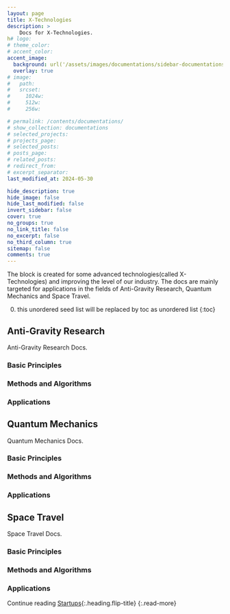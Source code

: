 ```yaml
---
layout: page
title: X-Technologies
description: >
    Docs for X-Technologies.
h# logo:
# theme_color:
# accent_color:
accent_image:
  background: url('/assets/images/documentations/sidebar-documentations.jpg') center/cover
  overlay: true
# image:
#   path:
#   srcset:
#     1024w:
#     512w:
#     256w:

# permalink: /contents/documentations/
# show_collection: documentations
# selected_projects:
# projects_page:
# selected_posts:
# posts_page:
# related_posts:
# redirect_from:
# excerpt_separator:
last_modified_at: 2024-05-30

hide_description: true
hide_image: false
hide_last_modified: false
invert_sidebar: false
cover: true
no_groups: true
no_link_title: false
no_excerpt: false
no_third_column: true
sitemap: false
comments: true
---
```


The block is created for some advanced technologies(called X-Technologies) and improving the level of our industry. The docs are mainly targeted for applications in the fields of Anti-Gravity Research, Quantum Mechanics and Space Travel.

0. this unordered seed list will be replaced by toc as unordered list
{:toc}

## Anti-Gravity Research
Anti-Gravity Research Docs.

### Basic Principles
### Methods and Algorithms
### Applications

## Quantum Mechanics
Quantum Mechanics Docs.

### Basic Principles
### Methods and Algorithms
### Applications

## Space Travel
Space Travel Docs.

### Basic Principles
### Methods and Algorithms
### Applications

Continue reading [Startups](Startups.md){:.heading.flip-title}
{:.read-more}
